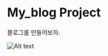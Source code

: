 # My_blog Project

블로그를 만들어보자.

![Alt text](https://cdn.discordapp.com/attachments/876148399102115910/1168466922589929542/image.png?ex=6551de9f&is=653f699f&hm=9c427ff6a4021e4088187af1f4c95718ffef921bdbba31caecb447c3cf61b94d&)

<!-- https://www.erdcloud.com/d/Nc268EwQ8d2csQMXe


로그인하고 세션유지시간 1시간
시크릿키 가리기

[글생성, 글수정], 프로필,


댓글, 대댓글
좋아요

내 블로그 프로필사진 이름 자기소개 글목록

페이지네이션? or 스크롤내리면 추가로딩

썸네일 위에는 round밑에는 round제거

이미지나 파일을 저장할때 uuid로 바꿔서 저장
-->
